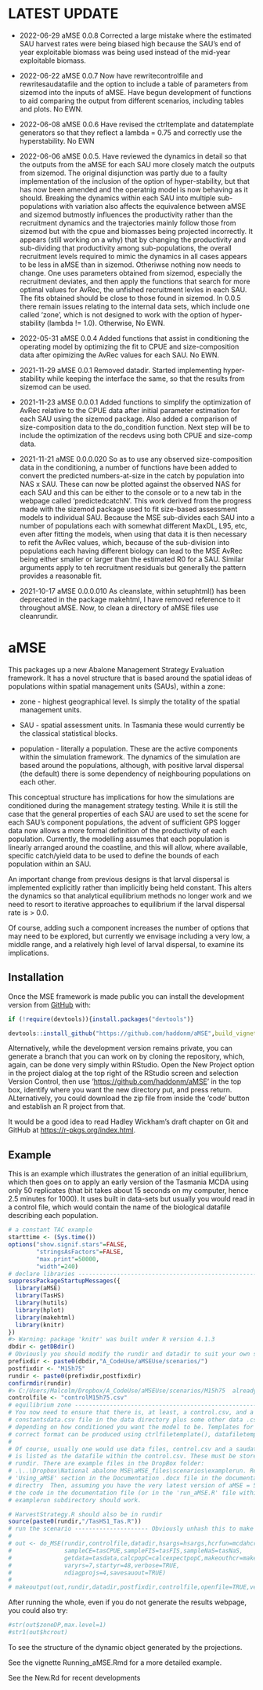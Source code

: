
<!-- README.md is generated from README.Rmd. Please edit that file -->

# LATEST UPDATE

-   2022-06-29 aMSE 0.0.8 Corrected a large mistake where the estimated
    SAU harvest rates were being biased high because the SAU’s end of
    year exploitable biomass was being used instead of the mid-year
    exploitable biomass.

-   2022-06-22 aMSE 0.0.7 Now have rewritecontrolfile and
    rewritesaudatafile and the option to include a table of parameters
    from sizemod into the inputs of aMSE. Have begun development of
    functions to aid comparing the output from different scenarios,
    including tables and plots. No EWN.

-   2022-06-08 aMSE 0.0.6 Have revised the ctrltemplate and datatemplate
    generators so that they reflect a lambda = 0.75 and correctly use
    the hyperstability. No EWN

-   2022-06-06 aMSE 0.0.5. Have reviewed the dynamics in detail so that
    the outputs from the aMSE for each SAU more closely match the
    outputs from sizemod. The original disjunction was partly due to a
    faulty implementation of the inclusion of the option of
    hyper-stability, but that has now been amended and the operatnig
    model is now behaving as it should. Breaking the dynamics within
    each SAU into multiple sub-populations with variation also affects
    the equivalence between aMSE and sizemod butmostly influences the
    productivity rather than the recruitment dynamics and the
    trajectories mainly follow those from sizemod but with the cpue and
    biomasses being projected incorrectly. It appears (still working on
    a why) that by changing the productivity and sub-dividing that
    productivity among sub-populations, the overall recruitment levels
    required to mimic the dynamics in all cases appears to be less in
    aMSE than in sizemod. Otheriwse nothing now needs to change. One
    uses parameters obtained from sizemod, especially the recruitment
    deviates, and then apply the functions that search for more optimal
    values for AvRec, the unfished recruitment levles in each SAU. The
    fits obtained should be close to those found in sizemod. In 0.0.5
    there remain issues relating to the internal data sets, which
    include one called ‘zone’, which is not designed to work with the
    option of hyper-stability (lambda != 1.0). Otherwise, No EWN.

-   2022-05-31 aMSE 0.0.4 Added functions that assist in conditioning
    the operating model by optimizing the fit to CPUE and
    size-composition data after opimizing the AvRec values for each SAU.
    No EWN.

-   2021-11-29 aMSE 0.0.1 Removed datadir. Started implementing
    hyper-stability while keeping the interface the same, so that the
    results from sizemod can be used.

-   2021-11-23 aMSE 0.0.0.1 Added functions to simplify the optimization
    of AvRec relative to the CPUE data after initial parameter
    estimation for each SAU using the sizemod package. Also added a
    comparison of size-composition data to the do_condition function.
    Next step will be to include the optimization of the recdevs using
    both CPUE and size-comp data.

-   2021-11-21 aMSE 0.0.0.020 So as to use any observed size-composition
    data in the conditioning, a number of functions have been added to
    convert the predicted numbers-at-size in the catch by population
    into NAS x SAU. These can now be plotted against the observed NAS
    for each SAU and this can be either to the console or to a new tab
    in the webpage called ‘predictedcatchN’. This work derived from the
    progress made with the sizemod package used to fit size-based
    assessment models to individual SAU. Because the MSE sub-divides
    each SAU into a number of populations each with somewhat different
    MaxDL, L95, etc, even after fitting the models, when using that data
    it is then necessary to refit the AvRec values, which, because of
    the sub-division into populations each having different biology can
    lead to the MSE AvRec being either smaller or larger than the
    estimated R0 for a SAU. Similar arguments apply to teh recruitment
    residuals but generally the pattern provides a reasonable fit.

-   2021-10-17 aMSE 0.0.0.010 As cleanslate, within setuphtml() has been
    deprecated in the package makehtml, I have removed reference to it
    throughout aMSE. Now, to clean a directory of aMSE files use
    cleanrundir.

# aMSE

<!-- badges: start -->
<!-- badges: end -->

This packages up a new Abalone Management Strategy Evaluation framework.
It has a novel structure that is based around the spatial ideas of
populations within spatial management units (SAUs), within a zone:

-   zone - highest geographical level. Is simply the totality of the
    spatial management units.

-   SAU - spatial assessment units. In Tasmania these would currently be
    the classical statistical blocks.

-   population - literally a population. These are the active components
    within the simulation framework. The dynamics of the simulation are
    based around the populations, although, with positive larval
    dispersal (the default) there is some dependency of neighbouring
    populations on each other.

This conceptual structure has implications for how the simulations are
conditioned during the management strategy testing. While it is still
the case that the general properties of each SAU are used to set the
scene for each SAU’s component populations, the advent of sufficient GPS
logger data now allows a more formal definition of the productivity of
each population. Currently, the modelling assumes that each population
is linearly arranged around the coastline, and this will allow, where
available, specific catch/yield data to be used to define the bounds of
each population within an SAU.

An important change from previous designs is that larval dispersal is
implemented explicitly rather than implicitly being held constant. This
alters the dynamics so that analytical equilibrium methods no longer
work and we need to resort to iterative approaches to equilibrium if the
larval dispersal rate is \> 0.0.

Of course, adding such a component increases the number of options that
may need to be explored, but currently we envisage including a very low,
a middle range, and a relatively high level of larval dispersal, to
examine its implications.

## Installation

Once the MSE framework is made public you can install the development
version from [GitHub](https://github.com/haddonm/aMSE) with:

``` r
if (!require(devtools)){install.packages("devtools")} 

devtools::install_github("https://github.com/haddonm/aMSE",build_vignettes = TRUE)
```

Alternatively, while the development version remains private, you can
generate a branch that you can work on by cloning the repository, which,
again, can be done very simply within RStudio. Open the New Project
option in the project dialog at the top right of the RStudio screen and
selection Version Control, then use ‘<https://github.com/haddonm/aMSE>’
in the top box, identify where you want the new directory put, and press
return. ALternatively, you could download the zip file from inside the
‘code’ button and establish an R project from that.

It would be a good idea to read Hadley Wickham’s draft chapter on Git
and GitHub at <https://r-pkgs.org/index.html>.

## Example

This is an example which illustrates the generation of an initial
equilibrium, which then goes on to apply an early version of the
Tasmania MCDA using only 50 replicates (that bit takes about 15 seconds
on my computer, hence 2.5 minutes for 1000). It uses built in data-sets
but usually you would read in a control file, which would contain the
name of the biological datafile describing each population.

``` r
# a constant TAC example
starttime <- (Sys.time())
options("show.signif.stars"=FALSE,
        "stringsAsFactors"=FALSE,
        "max.print"=50000,
        "width"=240)
# declare libraries ------------------------------------------------------------
suppressPackageStartupMessages({
  library(aMSE)
  library(TasHS)
  library(hutils)
  library(hplot)
  library(makehtml)
  library(knitr)
})
#> Warning: package 'knitr' was built under R version 4.1.3
dbdir <- getDBdir()
# Obviously you should modify the rundir and datadir to suit your own setup
prefixdir <- paste0(dbdir,"A_CodeUse/aMSEUse/scenarios/")
postfixdir <- "M15h75"
rundir <- paste0(prefixdir,postfixdir)
confirmdir(rundir)
#> C:/Users/Malcolm/Dropbox/A_CodeUse/aMSEUse/scenarios/M15h75  already exists
controlfile <- "controlM15h75.csv"
# equilibrium zone -------------------------------------------------------------
# You now need to ensure that there is, at least, a control.csv, and a 
# constantsdata.csv file in the data directory plus some other data .csv files
# depending on how conditioned you want the model to be. Templates for the
# correct format can be produced using ctrlfiletemplate(), datafiletemplate().
# 
# Of course, usually one would use data files, control.csv and a saudata.csv, which
# is listed as the datafile within the control.csv. These must be stored in 
# rundir. There are example files in the DropBox folder:
# .\..\Dropbox\National abalone MSE\aMSE_files\scenarios\examplerun. Read the 
# 'Using_aMSE' section in the Documentation .docx file in the documentation 
# directry  Then, assuming you have the very latest version of aMSE = 500, 
# the code in the documentation file (or in the 'run_aMSE.R' file within the
# examplerun subdirectory should work. 

# HarvestStrategy.R should also be in rundir
source(paste0(rundir,"/TasHS1_Tas.R"))
# run the scenario --------------------- Obviously unhash this to make it work
#
# out <- do_MSE(rundir,controlfile,datadir,hsargs=hsargs,hcrfun=mcdahcr,
#               sampleCE=tasCPUE,sampleFIS=tasFIS,sampleNaS=tasNaS,
#               getdata=tasdata,calcpopC=calcexpectpopC,makeouthcr=makeouthcr,
#               varyrs=7,startyr=48,verbose=TRUE,
#               ndiagprojs=4,savesauout=TRUE)
# 
# makeoutput(out,rundir,datadir,postfixdir,controlfile,openfile=TRUE,verbose=FALSE)
```

After running the whole, even if you do not generate the results
webpage, you could also try:

``` r
#str(out$zoneDP,max.level=1)
#str1(out$hcrout)
```

To see the structure of the dynamic object generated by the projections.

See the vignette Running_aMSE.Rmd for a more detailed example.

See the New.Rd for recent developments
